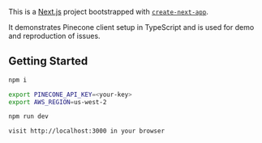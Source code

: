 This is a [Next.js](https://nextjs.org/) project bootstrapped with [`create-next-app`](https://github.com/vercel/next.js/tree/canary/packages/create-next-app).

It demonstrates Pinecone client setup in TypeScript and is used for demo and reproduction of issues. 

## Getting Started

```bash
npm i

export PINECONE_API_KEY=<your-key>
export AWS_REGION=us-west-2

npm run dev 

visit http://localhost:3000 in your browser
```
